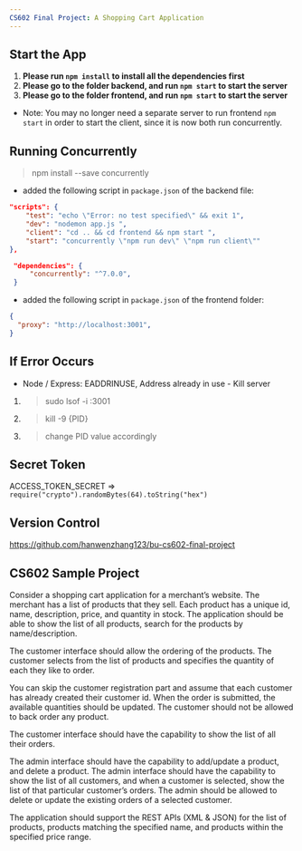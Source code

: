 ```yaml
---
CS602 Final Project: A Shopping Cart Application
---
```

## Start the App

1. **Please run `npm install` to install all the dependencies first**
2. **Please go to the folder backend, and run `npm start` to start the server**
3. **Please go to the folder frontend, and run `npm start` to start the server**

- Note: You may no longer need a separate server to run frontend `npm start` in order to start the client, since it is now both run concurrently.

## Running Concurrently

> npm install --save concurrently
- added the following script in `package.json` of the backend file:

```json
"scripts": {
    "test": "echo \"Error: no test specified\" && exit 1",
    "dev": "nodemon app.js ",
    "client": "cd .. && cd frontend && npm start ",
    "start": "concurrently \"npm run dev\" \"npm run client\""
},
```
```json
 "dependencies": {
     "concurrently": "^7.0.0",
 }
 ```
 
- added the following script in `package.json` of the frontend folder:
```json
{
  "proxy": "http://localhost:3001",
}
```

## If Error Occurs
- Node / Express: EADDRINUSE, Address already in use - Kill server
1. > sudo lsof -i :3001
2. > kill -9 {PID}
3. > change PID value accordingly
 
## Secret Token

ACCESS_TOKEN_SECRET => `require("crypto").randomBytes(64).toString("hex")`

## Version Control

https://github.com/hanwenzhang123/bu-cs602-final-project

## CS602 Sample Project

Consider a shopping cart application for a merchant’s website. The merchant has a list of products that they sell. Each product has a unique id, name, description, price, and quantity in stock. The application should be able to show the list of all products, search for the products by name/description.

The customer interface should allow the ordering of the products. The customer selects from the list of products and specifies the quantity of each they like to order.

You can skip the customer registration part and assume that each customer has already created their customer id. When the order is submitted, the available quantities should be updated. The customer should not be allowed to back order any product.

The customer interface should have the capability to show the list of all their orders.

The admin interface should have the capability to add/update a product, and delete a product. The admin interface should have the capability to show the list of all customers, and when a customer is selected, show the list of that particular customer’s orders. The admin should be allowed to delete or update the existing orders of a selected customer.

The application should support the REST APIs (XML & JSON) for the list of products, products matching the specified name, and products within the specified price range.
